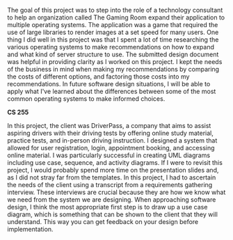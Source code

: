 The goal of this project was to step into the role of a technology consultant to help an organization called The Gaming Room expand their application to multiple operating systems. The application was a game that required the use of large libraries to render images at a set speed for many users.  One thing I did well in this project was that I spent a lot of time researching the various operating systems to make recommendations on how to expand and what kind of server structure to use.  The submitted design document was helpful in providing clarity as I worked on this project.  I kept the needs of the business in mind when making my recommendations by comparing the costs of different options, and factoring those costs into my recommendations.  In future software design situations, I will be able to apply what I've learned about the differences between some of the most common operating systems to make informed choices.


**CS 255**

In this project, the client was DriverPass, a company that aims to assist aspiring drivers with their driving tests by offering online study material, practice tests, and in-person driving instruction.  I designed a system that allowed for user registration, login, appointment booking, and accessing online material.  I was particularly successful in creating UML diagrams including use case, sequence, and activity diagrams.  If I were to revisit this project, I would probably spend more time on the presentation slides and, as I did not stray far from the templates.  In this project, I had to ascertain the needs of the client using a transcript from a requirements gathering interview.  These interviews are crucial because they are how we know what we need from the system we are designing.  When approaching software design, I think the most appropriate first step is to draw up a use case diagram, which is something that can be shown to the client that they will understand.  This way you can get feedback on your design before implementation. 
